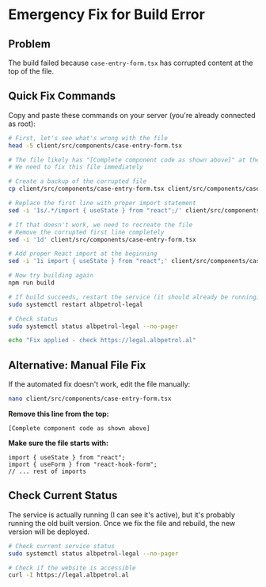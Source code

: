 # Emergency Fix for Build Error

## Problem
The build failed because `case-entry-form.tsx` has corrupted content at the top of the file.

## Quick Fix Commands

Copy and paste these commands on your server (you're already connected as root):

```bash
# First, let's see what's wrong with the file
head -5 client/src/components/case-entry-form.tsx

# The file likely has "[Complete component code as shown above]" at the top
# We need to fix this file immediately

# Create a backup of the corrupted file
cp client/src/components/case-entry-form.tsx client/src/components/case-entry-form.tsx.corrupted

# Replace the first line with proper import statement
sed -i '1s/.*/import { useState } from "react";/' client/src/components/case-entry-form.tsx

# If that doesn't work, we need to recreate the file
# Remove the corrupted first line completely
sed -i '1d' client/src/components/case-entry-form.tsx

# Add proper React import at the beginning
sed -i '1i import { useState } from "react";' client/src/components/case-entry-form.tsx

# Now try building again
npm run build

# If build succeeds, restart the service (it should already be running)
sudo systemctl restart albpetrol-legal

# Check status
sudo systemctl status albpetrol-legal --no-pager

echo "Fix applied - check https://legal.albpetrol.al"
```

## Alternative: Manual File Fix

If the automated fix doesn't work, edit the file manually:

```bash
nano client/src/components/case-entry-form.tsx
```

**Remove this line from the top:**
```
[Complete component code as shown above]
```

**Make sure the file starts with:**
```tsx
import { useState } from "react";
import { useForm } from "react-hook-form";
// ... rest of imports
```

## Check Current Status

The service is actually running (I can see it's active), but it's probably running the old built version. Once we fix the file and rebuild, the new version will be deployed.

```bash
# Check current service status
sudo systemctl status albpetrol-legal --no-pager

# Check if the website is accessible
curl -I https://legal.albpetrol.al
```